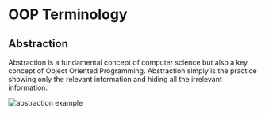 # OOP Terminology

## Abstraction

Abstraction is a fundamental concept of computer science but also a key 
concept of Object Oriented Programming. Abstraction simply is the 
practice showing only the relevant information and hiding all
the irrelevant information.

![abstraction example](abstraction.png)

